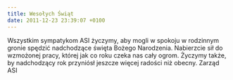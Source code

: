 ```yaml
---
title: Wesołych Świąt
date: 2011-12-23 23:39:07 +0100
---
```

Wszystkim sympatykom ASI życzymy, aby mogli w spokoju w rodzinnym gronie spędzić nadchodzące święta Bożego Narodzenia. Nabierzcie sił do wzmożonej pracy, której jak co roku czeka nas cały ogrom. Życzymy także, by nadchodzący rok przyniósł jeszcze więcej radości niż obecny. Zarząd ASI

